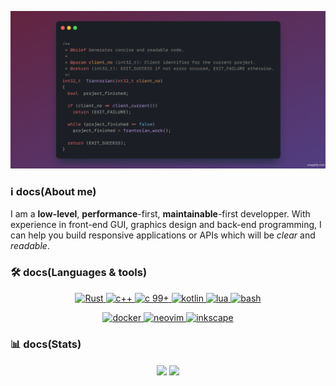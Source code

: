 ![Trantorian profile banner](https://raw.githubusercontent.com/Trantorian1/Trantorian1/main/trantorian.png)

### ℹ️ docs(About me)

I am a **low-level**, **performance**-first, **maintainable**-first developper. With experience in front-end GUI, graphics design and back-end programming, I can help you build responsive applications or APIs which will be _clear_ and _readable_.

### 🛠 docs(Languages & tools)

<p align="center">
  <a href="https://rust-lang.org">
    <img src="https://img.shields.io/badge/Rust-orange?style=for-the-badge&logo=rust" alt="Rust">
  </a>
  <a href="https://en.wikipedia.org/wiki/C++">
    <img src="https://img.shields.io/badge/c++-%2300599C.svg?style=for-the-badge&logo=c%2B%2B&logoColor=white" alt="c++" />
  </a>
  <a href="https://en.wikipedia.org/wiki/C_(programming_language)">
    <img src="https://img.shields.io/badge/c_99%2B-A8B9CC?style=for-the-badge&logo=c&logoColor=white" alt="c 99+" />
  </a>
  <a href="https://kotlinlang.org/">
    <img src="https://img.shields.io/badge/kotlin-7F52FF?style=for-the-badge&logo=kotlin&logoColor=white" alt="kotlin" />
  </a>
  <a href="https://www.lua.org/">
    <img src="https://img.shields.io/badge/lua-2C2D72?style=for-the-badge&logo=lua&logoColor=white" alt="lua" />
  </a>
  <a href="https://www.gnu.org/software/bash/">
    <img src="https://img.shields.io/badge/bash-4EAA25?style=for-the-badge&logo=GNU+bash&logoColor=white" alt="bash" />
  </a>
</p>

<p align="center">
  
</p>

<p align="center">
  <a href="https://www.docker.com/">
    <img src="https://img.shields.io/badge/Docker-2496ED?style=for-the-badge&logo=docker&logoColor=white" alt="docker">
  </a>
  <a href="https://github.com/Trantorian1/TermIDE">
    <img src="https://img.shields.io/badge/neovim-57A143?style=for-the-badge&logo=neovim&logoColor=white" alt="neovim">
  </a>
  <a href="https://inkscape.org/">
    <img src="https://img.shields.io/badge/inkscape-000000?style=for-the-badge&logo=inkscape&logoColor=white" alt="inkscape">
  </a>
</p>


### 📊 docs(Stats)

<p href="https://github.com/anuraghazra/github-readme-stats" align="center">
  <img align="center" src="https://github-readme-stats.vercel.app/api?username=Trantorian1"/>
  <img align="center" src="https://github-readme-stats.vercel.app/api/top-langs/?username=Trantorian1&hide=python,html,javascript&layout=compact"/>
</p>

<!--
**Trantorian1/Trantorian1** is a ✨ _special_ ✨ repository because its `README.md` (this file) appears on your GitHub profile.

Here are some ideas to get you started:

- 🔭 I’m currently working on ...
- 🌱 I’m currently learning ...
- 👯 I’m looking to collaborate on ...
- 🤔 I’m looking for help with ...
- 💬 Ask me about ...
- 📫 How to reach me: ...
- 😄 Pronouns: ...
- ⚡ Fun fact: ...
-->
